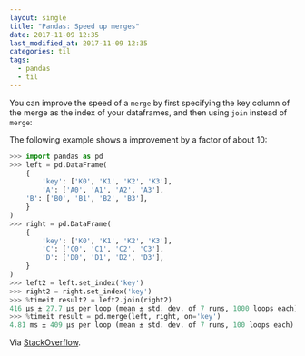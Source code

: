 ```yaml
---
layout: single
title: "Pandas: Speed up merges"
date: 2017-11-09 12:35
last_modified_at: 2017-11-09 12:35
categories: til
tags:
  - pandas
  - til
---
```


You can improve the speed of a `merge` by first specifying the key column of the merge
as the index of your dataframes,
and then using `join` instead of `merge`:

The following example shows a improvement by a factor of about 10:

```python
>>> import pandas as pd
>>> left = pd.DataFrame(
    {
        'key': ['K0', 'K1', 'K2', 'K3'],
        'A': ['A0', 'A1', 'A2', 'A3'],
    'B': ['B0', 'B1', 'B2', 'B3'],
    }
)
>>> right = pd.DataFrame(
    {
        'key': ['K0', 'K1', 'K2', 'K3'],
        'C': ['C0', 'C1', 'C2', 'C3'],
        'D': ['D0', 'D1', 'D2', 'D3'],
    }
)
>>> left2 = left.set_index('key')
>>> right2 = right.set_index('key')
>>> %timeit result2 = left2.join(right2)
416 µs ± 27.7 µs per loop (mean ± std. dev. of 7 runs, 1000 loops each)
>>> %timeit result = pd.merge(left, right, on='key')
4.81 ms ± 409 µs per loop (mean ± std. dev. of 7 runs, 100 loops each)

```

Via [StackOverflow](https://stackoverflow.com/a/35785302).
